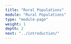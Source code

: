 ```yaml
---
title: "Rural Populations"
module: "Rural Populations"
type: "module-page"
weight: 1
depth: 2
next: "../introduction/"
---
```

<form method="post" action="."></form>